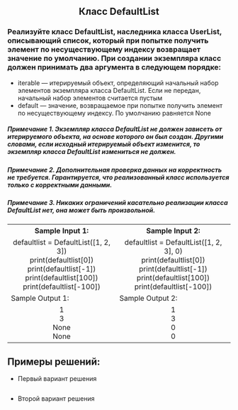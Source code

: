 <h2 style="text-align:center">Класс DefaultList</h2>

### Реализуйте класс DefaultList, наследника класса UserList, описывающий список, который при попытке получить элемент по несуществующему индексу возвращает значение по умолчанию. При создании экземпляра класс должен принимать два аргумента в следующем порядке:
* iterable — итерируемый объект, определяющий начальный набор элементов экземпляра класса DefaultList. Если не передан, начальный набор элементов считается пустым
* default — значение, возвращаемое при попытке получить элемент по несуществующему индексу. По умолчанию равняется None
##### Примечание 1. Экземпляр класса DefaultList не должен зависеть от итерируемого объекта, на основе которого он был создан. Другими словами, если исходный итерируемый объект изменится, то экземпляр класса DefaultList измениться  не должен.
##### Примечание 2. Дополнительная проверка данных на корректность не требуется. Гарантируется, что реализованный класс используется только с корректными данными.
##### Примечание 3. Никаких ограничений касательно реализации класса DefaultList нет, она может быть произвольной.

<table align="center">
  <tbody>
    <tr>
      <th>Sample Input 1: </th>
      <th>Sample Input 2: </th>
    </tr>
    <tr>
      <td align="center">defaultlist = DefaultList([1, 2, 3])<br>
                          print(defaultlist[0])<br>
                          print(defaultlist[-1])<br>
                          print(defaultlist[100])<br>
                          print(defaultlist[-100])<br></td>
      <td align="center">defaultlist = DefaultList([1, 2, 3], 0)<br>
                          print(defaultlist[0])<br>
                          print(defaultlist[-1])<br>
                          print(defaultlist[100])<br>
                          print(defaultlist[-100])<br></td>
    </tr>
    <tr>
      <td>Sample Output 1:</td>
      <td>Sample Output 2:</td>
      </tr>
    <tr>
      <td align="center">
                        1<br>
                        3<br>
                        None<br>
                        None<br>
      </td>
      <td align="center">
                        1<br>
                        3<br>
                        0<br>
                        0<br>
      </td>
    </tr>
  </tbody>
</table>



## Примеры решений:
* Первый вариант решения
```python

```
* Второй вариант решения

```python

```


